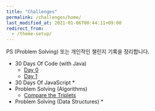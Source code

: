 ```yaml
---
title: "Challenges"
permalink: /challenges/home/
last_modified_at: 2021-01-06T00:44:11+09:00
redirect_from:
  - /theme-setup/
---
```


PS (Problem Solving) 또는 개인적인 챌린지 기록을 정리합니다.

* 30 Days Of Code (with Java)
  * [Day 0](/challenges/30daysofcode/day0-hello-word)
  * [Day 1](/challenges/30daysofcode/day1-data-types)
* 30 Days Of JavaScript
  * 
* Problem Solving (Algorithms)
  * [Compare the Triplets](/challenges/ps-algorithms/compare-the-triplets)
* Problem Solving (Data Structures)
  * 

